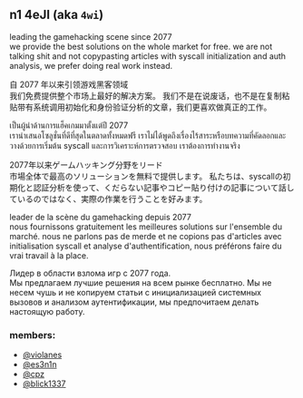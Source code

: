 ## n1 4eJI (aka `4wi`)

leading the gamehacking scene since 2077 \
we provide the best solutions on the whole market for free. we are not talking shit and not copypasting articles with syscall initialization and auth analysis, we prefer doing real work instead.

自 2077 年以来引领游戏黑客领域 \
我们免费提供整个市场上最好的解决方案。 我们不是在说废话，也不是在复制粘贴带有系统调用初始化和身份验证分析的文章，我们更喜欢做真正的工作。

เป็นผู้นำด้านการแฮ็คเกมมาตั้งแต่ปี 2077 \
เรานำเสนอโซลูชั่นที่ดีที่สุดในตลาดทั้งหมดฟรี เราไม่ได้พูดถึงเรื่องไร้สาระหรือบทความที่คัดลอกและวางด้วยการเริ่มต้น syscall และการวิเคราะห์การตรวจสอบ เราต้องการทำงานจริง

2077年以来ゲームハッキング分野をリード \
市場全体で最高のソリューションを無料で提供します。 私たちは、syscallの初期化と認証分析を使って、くだらない記事やコピー貼り付けの記事について話しているのではなく、実際の作業を行うことを好みます。

leader de la scène du gamehacking depuis 2077 \
nous fournissons gratuitement les meilleures solutions sur l'ensemble du marché. nous ne parlons pas de merde et ne copions pas d'articles avec initialisation syscall et analyse d'authentification, nous préférons faire du vrai travail à la place.

Лидер в области взлома игр с 2077 года. \
Мы предлагаем лучшие решения на всем рынке бесплатно. Мы не несем чушь и не копируем статьи с инициализацией системных вызовов и анализом аутентификации, мы предпочитаем делать настоящую работу.

### members:
- [@violanes](https://github.com/violanes)
- [@es3n1n](https://github.com/es3n1n/)
- [@cpz](https://github.com/cpz/)
- [@blick1337](https://github.com/blick1337)
